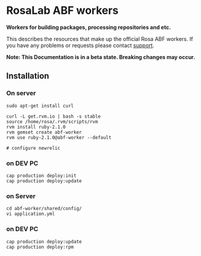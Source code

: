 RosaLab ABF workers
===================

**Workers for building packages, processing repositories and etc.**

This describes the resources that make up the official Rosa ABF workers. If you have any problems or requests please contact [support](https://abf.rosalinux.ru/contact).

**Note: This Documentation is in a beta state. Breaking changes may occur.**

## Installation

### On server

    sudo apt-get install curl

    curl -L get.rvm.io | bash -s stable
    source /home/rosa/.rvm/scripts/rvm
    rvm install ruby-2.1.0
    rvm gemset create abf-worker
    rvm use ruby-2.1.0@abf-worker --default

    # configure newrelic

### on DEV PC

    cap production deploy:init
    cap production deploy:update

### on Server

    cd abf-worker/shared/config/
    vi application.yml 

### on DEV PC

    cap production deploy:update
    cap production deploy:rpm
